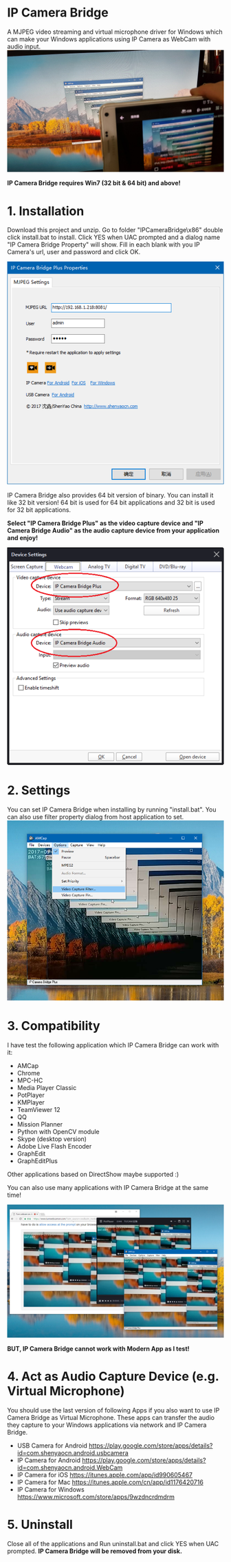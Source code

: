 # IP Camera Bridge

A MJPEG video streaming and virtual microphone driver for Windows which can make your Windows applications using IP Camera as WebCam with audio input.
![IP Camera Bridge](/Snapshots/main.jpg)

**IP Camera Bridge requires Win7 (32 bit & 64 bit) and above!**

# 1. Installation

Download this project and unzip. Go to folder "IPCameraBridge\x86" double click install.bat to install. Click YES when UAC prompted and a dialog name "IP Camera Bridge Property" will show. Fill in each blank with you IP Camera's url, user and password and click OK.

![Setup IP Camera Bridge](/Snapshots/cfg-en.png)

IP Camera Bridge also provides 64 bit version of binary. You can install it like 32 bit version! 64 bit is used for 64 bit applications and 32 bit is used for 32 bit applications.

**Select "IP Camera Bridge Plus" as the video capture device and "IP Camera Bridge Audio" as the audio capture device from your application and enjoy!**

![Select Device](/Snapshots/device_sel.png)

# 2. Settings

You can set IP Camera Bridge when installing by running "install.bat". You can also use filter property dialog from host application to set.
![Setting IP Camera Bridge from host application](/Snapshots/filter-settings.png)

# 3. Compatibility

I have test the following application which IP Camera Bridge can work with it:
* AMCap
* Chrome
* MPC-HC
* Media Player Classic
* PotPlayer
* KMPlayer
* TeamViewer 12
* QQ
* Mission Planner
* Python with OpenCV module
* Skype (desktop version)
* Adobe Live Flash Encoder
* GraphEdit
* GraphEditPlus

Other applications based on DirectShow maybe supported :)

You can also use many applications with IP Camera Bridge at the same time!

![Using many applications with IP Camera Bridge at the same time](/Snapshots/multi-apps.png)

**BUT, IP Camera Bridge cannot work with Modern App as I test!**

# 4. Act as Audio Capture Device (e.g. Virtual Microphone)

You should use the last version of following Apps if you also want to use IP Camera Bridge as Virtual Microphone. These apps can transfer the audio they capture to your Windows applications via network and IP Camera Bridge.

* USB Camera for Android https://play.google.com/store/apps/details?id=com.shenyaocn.android.usbcamera
* IP Camera for Android https://play.google.com/store/apps/details?id=com.shenyaocn.android.WebCam
* IP Camera for iOS https://itunes.apple.com/app/id990605467
* IP Camera for Mac https://itunes.apple.com/cn/app/id1176420716
* IP Camera for Windows https://www.microsoft.com/store/apps/9wzdncrdmdrm

# 5. Uninstall

Close all of the applications and Run uninstall.bat and click YES when UAC prompted. **IP Camera Bridge will be removed from your disk.**
